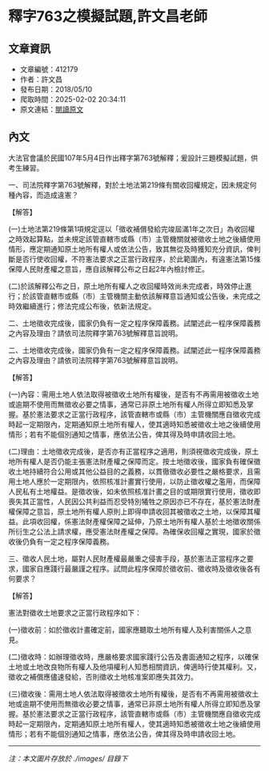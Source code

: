 # 釋字763之模擬試題,許文昌老師

## 文章資訊
- 文章編號：412179
- 作者：許文昌
- 發布日期：2018/05/10
- 爬取時間：2025-02-02 20:34:11
- 原文連結：[閱讀原文](https://real-estate.get.com.tw/Columns/detail.aspx?no=412179)

## 內文
大法官會議於民國107年5月4日作出釋字第763號解釋；爰設計三題模擬試題，供考生練習。

一、司法院釋字第763號解釋，對於土地法第219條有關收回權規定，因未規定何種內容，而造成違憲？

【解答】

(一)土地法第219條第1項規定逕以「徵收補償發給完竣屆滿1年之次日」為收回權之時效起算點，並未規定該管直轄市或縣（市）主管機關就被徵收土地之後續使用情形，應定期通知原土地所有權人或依法公告，致其無從及時獲知充分資訊，俾判斷是否行使收回權，不符憲法要求之正當行政程序，於此範圍內，有違憲法第15條保障人民財產權之意旨，應自該解釋公布之日起2年內檢討修正。

(二)於該解釋公布之日，原土地所有權人之收回權時效尚未完成者，時效停止進行；於該管直轄市或縣（市）主管機關主動依該解釋意旨通知或公告後，未完成之時效繼續進行；修法完成公布後，依新法規定。

二、土地徵收完成後，國家仍負有一定之程序保障義務。試闡述此一程序保障義務之內容及理由？請依司法院釋字第763號解釋意旨說明。

二、土地徵收完成後，國家仍負有一定之程序保障義務。試闡述此一程序保障義務之內容及理由？請依司法院釋字第763號解釋意旨說明。

【解答】

(一)內容：需用土地人依法取得被徵收土地所有權後，是否有不再需用被徵收土地或逾期不使用而無徵收必要之情事，通常已非原土地所有權人所得立即知悉及掌握。基於憲法要求之正當行政程序，該管直轄市或縣（市）主管機關應自徵收完成時起一定期限內，定期通知原土地所有權人，使其適時知悉被徵收土地之後續使用情形；若有不能個別通知之情事，應依法公告，俾其得及時申請收回土地。

(二)理由：土地徵收完成後，是否亦有正當程序之適用，則須視徵收完成後，原土地所有權人是否仍能主張憲法財產權之保障而定。按土地徵收後，國家負有確保徵收土地持續符合公用或其他公益目的之義務，以貫徹徵收必要性之嚴格要求，且需用土地人應於一定期限內，依照核准計畫實行使用，以防止徵收權之濫用，而保障人民私有土地權益。是徵收後，如未依照核准計畫之目的或期限實行使用，徵收即喪失其正當性，人民因公共利益而忍受特別犧牲之原因亦已不存在，基於憲法財產權保障之意旨，原土地所有權人原則上即得申請收回其被徵收之土地，以保障其權益。此項收回權，係憲法財產權保障之延伸，乃原土地所有權人基於土地徵收關係所衍生之公法上請求權，應受憲法財產權之保障。為確保收回權之實現，國家於徵收後仍負有一定之程序保障義務。

三、徵收人民土地，屬對人民財產權最嚴重之侵害手段，基於憲法正當程序之要求，國家自應踐行最嚴謹之程序。試問此程序保障於徵收前、徵收時及徵收後各有何要求？

【解答】

憲法對徵收土地要求之正當行政程序如下：

(一)徵收前：如於徵收計畫確定前，國家應聽取土地所有權人及利害關係人之意見。

(二)徵收時：如辦理徵收時，應嚴格要求國家踐行公告及書面通知之程序，以確保土地或土地改良物所有權人及他項權利人知悉相關資訊，俾適時行使其權利。又，徵收之補償應儘速發給，否則徵收土地核准案即應失其效力。

(三)徵收後：需用土地人依法取得被徵收土地所有權後，是否有不再需用被徵收土地或逾期不使用而無徵收必要之情事，通常已非原土地所有權人所得立即知悉及掌握。基於憲法要求之正當行政程序，該管直轄市或縣（市）主管機關應自徵收完成時起一定期限內，定期通知原土地所有權人，使其適時知悉被徵收土地之後續使用情形；若有不能個別通知之情事，應依法公告，俾其得及時申請收回土地。

---
*注：本文圖片存放於 ./images/ 目錄下*
